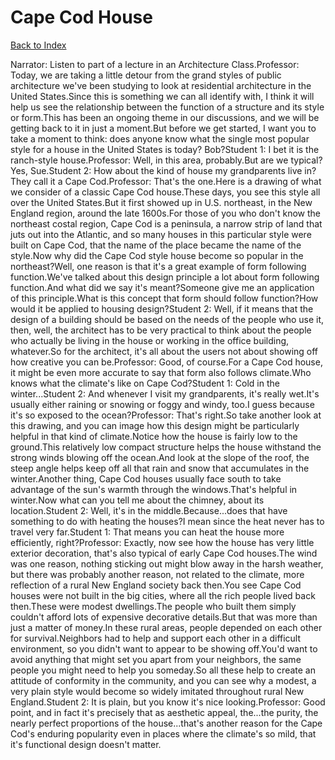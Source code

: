 # Cape Cod House
[Back to Index](https://github.com/windows10010/tpoExtractor/blob/master/README.md)

Narrator: Listen to part of a lecture in an Architecture Class.Professor: Today, we are taking a little detour from the grand styles of public architecture we've been studying to look at residential architecture in the United States.Since this is something we can all identify with, I think it will help us see the relationship between the function of a structure and its style or form.This has been an ongoing theme in our discussions, and we will be getting back to it in just a moment.But before we get started, I want you to take a moment to think: does anyone know what the single most popular style for a house in the United States is today? Bob?Student 1: I bet it is the ranch-style house.Professor: Well, in this area, probably.But are we typical? Yes, Sue.Student 2: How about the kind of house my grandparents live in?They call it a Cape Cod.Professor: That's the one.Here is a drawing of what we consider of a classic Cape Cod house.These days, you see this style all over the United States.But it first showed up in U.S. northeast, in the New England region, around the late 1600s.For those of you who don't know the northeast costal region, Cape Cod is a peninsula, a narrow strip of land that juts out into the Atlantic, and so many houses in this particular style were built on Cape Cod, that the name of the place became the name of the style.Now why did the Cape Cod style house become so popular in the northeast?Well, one reason is that it's a great example of form following function.We've talked about this design principle a lot about form following function.And what did we say it's meant?Someone give me an application of this principle.What is this concept that form should follow function?How would it be applied to housing design?Student 2: Well, if it means that the design of a building should be based on the needs of the people who use it, then, well, the architect has to be very practical to think about the people who actually be living in the house or working in the office building, whatever.So for the architect, it's all about the users not about showing off how creative you can be.Professor: Good, of course.For a Cape Cod house, it might be even more accurate to say that form also follows climate.Who knows what the climate's like on Cape Cod?Student 1: Cold in the winter...Student 2: And whenever I visit my grandparents, it's really wet.It's usually either raining or snowing or foggy and windy, too.I guess because it's so exposed to the ocean?Professor: That's right.So take another look at this drawing, and you can image how this design might be particularly helpful in that kind of climate.Notice how the house is fairly low to the ground.This relatively low compact structure helps the house withstand the strong winds blowing off the ocean.And look at the slope of the roof, the steep angle helps keep off all that rain and snow that accumulates in the winter.Another thing, Cape Cod houses usually face south to take advantage of the sun's warmth through the windows.That's helpful in winter.Now what can you tell me about the chimney, about its location.Student 2: Well, it's in the middle.Because...does that have something to do with heating the houses?I mean since the heat never has to travel very far.Student 1: That means you can heat the house more efficiently, right?Professor: Exactly, now see how the house has very little exterior decoration, that's also typical of early Cape Cod houses.The wind was one reason, nothing sticking out might blow away in the harsh weather, but there was probably another reason, not related to the climate, more reflection of a rural New England society back then.You see Cape Cod houses were not built in the big cities, where all the rich people lived back then.These were modest dwellings.The people who built them simply couldn't afford lots of expensive decorative details.But that was more than just a matter of money.In these rural areas, people depended on each other for survival.Neighbors had to help and support each other in a difficult environment, so you didn't want to appear to be showing off.You'd want to avoid anything that might set you apart from your neighbors, the same people you might need to help you someday.So all these help to create an attitude of conformity in the community, and you can see why a modest, a very plain style would become so widely imitated throughout rural New England.Student 2: It is plain, but you know it's nice looking.Professor: Good point, and in fact it's precisely that as aesthetic appeal, the...the purity, the nearly perfect proportions of the house...that's another reason for the Cape Cod's enduring popularity even in places where the climate's so mild, that it's functional design doesn't matter. 
 